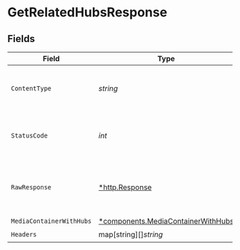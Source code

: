 # GetRelatedHubsResponse


## Fields

| Field                                                                                   | Type                                                                                    | Required                                                                                | Description                                                                             |
| --------------------------------------------------------------------------------------- | --------------------------------------------------------------------------------------- | --------------------------------------------------------------------------------------- | --------------------------------------------------------------------------------------- |
| `ContentType`                                                                           | *string*                                                                                | :heavy_check_mark:                                                                      | HTTP response content type for this operation                                           |
| `StatusCode`                                                                            | *int*                                                                                   | :heavy_check_mark:                                                                      | HTTP response status code for this operation                                            |
| `RawResponse`                                                                           | [*http.Response](https://pkg.go.dev/net/http#Response)                                  | :heavy_check_mark:                                                                      | Raw HTTP response; suitable for custom response parsing                                 |
| `MediaContainerWithHubs`                                                                | [*components.MediaContainerWithHubs](../../models/components/mediacontainerwithhubs.md) | :heavy_minus_sign:                                                                      | OK                                                                                      |
| `Headers`                                                                               | map[string][]*string*                                                                   | :heavy_check_mark:                                                                      | N/A                                                                                     |